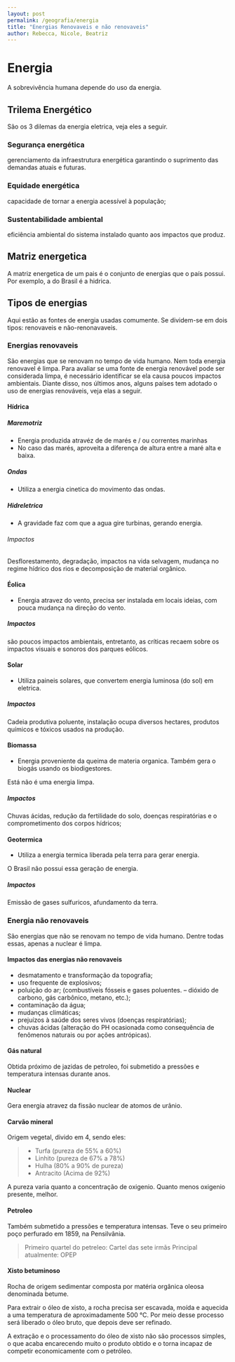 ```yaml
---
layout: post
permalink: /geografia/energia
title: "Energias Renovaveis e não renovaveis"
author: Rebecca, Nicole, Beatriz
---
```


# Energia
A sobrevivência humana depende do uso da energia. 

## Trilema Energético
São os 3 dilemas da energia eletrica, veja eles a seguir.

### Segurança energética
gerenciamento da infraestrutura energética garantindo o suprimento das demandas atuais e futuras.

### Equidade energética
capacidade de tornar a energia acessível à população;

### Sustentabilidade ambiental
eficiência ambiental do sistema instalado quanto aos impactos que produz.


## Matriz energetica
A matriz energetica de um pais é o conjunto de energias que o país possui. Por exemplo, a do Brasil é a hidrica.

## Tipos de energias
Aqui estão as fontes de energia usadas comumente. Se dividem-se em dois tipos: renovaveis e não-renonavaveis.

### <i class="fa-solid fa-leaf fa-sm"></i> Energias renovaveis
São energias que se renovam no tempo de vida humano. Nem toda energia renovavel é limpa. Para avaliar se uma fonte de energia renovável pode ser considerada limpa, é necessário identificar se ela causa poucos impactos ambientais. Diante disso, nos últimos anos, alguns países tem adotado o uso de energias renováveis, veja elas a seguir.

#### Hídrica
##### <i class="fa-solid fa-water"></i> Maremotriz
- Energia produzida atravéz de de marés e / ou correntes marinhas
- No caso das marés, aproveita a diferença de altura entre a maré alta e baixa.

##### <i class="fa-solid fa-wave-square"></i> Ondas
- Utiliza a energia cinetica do movimento das ondas.

##### <i class="fa-solid fa-droplet"></i> Hidreletrica
- A gravidade faz com que a agua gire turbinas, gerando energia.

###### Impactos
Desflorestamento, degradação, impactos na vida selvagem, mudança no regime hídrico dos rios e decomposição de material orgânico. 

#### <i class="fa-solid fa-wind"></i> Éolica
- Energia atravez do vento, precisa ser instalada em locais ideias, com pouca mudança na direção do vento.

##### Impactos
são poucos impactos ambientais, entretanto, as críticas recaem sobre os impactos visuais e sonoros dos parques eólicos. 

#### <i class="fa-solid fa-solar-panel"></i> Solar
- Utiliza paineis solares, que convertem energia luminosa (do sol) em eletrica.

##### Impactos
Cadeia produtiva poluente, instalação ocupa diversos hectares, produtos químicos e tóxicos usados na produção. 

#### <i class="fa-solid fa-seedling"></i> Biomassa
- Energia proveniente da queima de materia organica. Também gera o biogás usando os biodigestores.

Está não é uma energia limpa.

##### Impactos
Chuvas ácidas, redução da fertilidade do solo, doenças respiratórias e o comprometimento dos corpos hídricos; 

#### <i class="fa-solid fa-globe"></i> Geotermica
- Utiliza a energia termica liberada pela terra para gerar energia.

O Brasil não possui essa geração de energia.

##### Impactos
Emissão de gases sulfuricos, afundamento da terra.

### <i class="fa-solid fa-smog"></i> Energia não renovaveis
São energias que não se renovam no tempo de vida humano. Dentre todas essas, apenas a nuclear é limpa.

#### Impactos das energias não renovaveis
- desmatamento e transformação da topografia; 
- uso frequente de explosivos; 
- poluição do ar; (combustíveis fósseis e gases poluentes. – dióxido de carbono, gás carbônico, metano, etc.);
- contaminação da água;
- mudanças climáticas; 
- prejuízos à saúde dos seres vivos (doenças respiratórias);
- chuvas ácidas (alteração do PH ocasionada como consequência de fenômenos naturais ou por ações antrópicas). 

#### <i class="fa-solid fa-fire-flame-simple"></i> Gás natural
Obtida próximo de jazidas de petroleo, foi submetido a pressões e temperatura intensas durante anos.

#### <i class="fa-solid fa-atom"></i> Nuclear
Gera energia atravez da fissão nuclear de atomos de urânio.

#### <i class="fa-solid fa-person-digging"></i> Carvão mineral
Origem vegetal, divido em 4, sendo eles:

> - Turfa (pureza de 55% a 60%)
> - Linhito (pureza de 67% a 78%)
> - Hulha (80% a 90% de pureza)
> - Antracito (Acima de 92%)

A pureza varia quanto a concentração de oxigenio. Quanto menos oxigenio presente, melhor.

#### <i class="fa-solid fa-gas-pump"></i> Petroleo
Também submetido a pressões e temperatura intensas. Teve o seu primeiro poço perfurado em 1859, na Pensilvânia.

> Primeiro quartel do petreleo: Cartel das sete irmãs
> Principal atualmente: OPEP

#### <i class="fa-solid fa-circle-question"></i> Xisto betuminoso
Rocha de origem sedimentar composta por matéria orgânica oleosa denominada betume.

Para extrair o óleo de xisto, a rocha precisa ser escavada, moída e aquecida a uma temperatura de aproximadamente 500 °C. Por meio desse processo será liberado o óleo bruto, que depois deve ser refinado.

A extração e o processamento do óleo de xisto não são processos simples, o que acaba encarecendo muito o produto obtido e o torna incapaz de competir economicamente com o petróleo.
